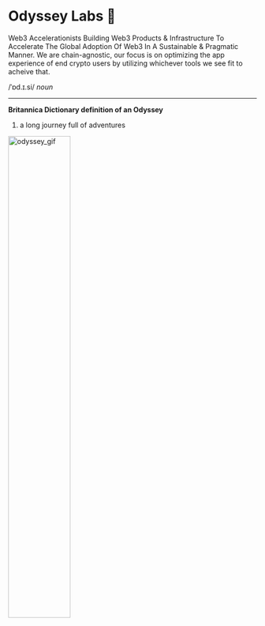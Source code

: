# Odyssey Labs 🌳 
Web3 Accelerationists Building Web3 Products & Infrastructure To Accelerate The Global Adoption Of Web3 In A Sustainable & Pragmatic Manner.
We are chain-agnostic, our focus is on optimizing the app experience of end crypto users by utilizing whichever tools we see fit to acheive that.


/ˈɒd.ɪ.si/ *noun*

---

**Britannica Dictionary definition of an Odyssey**
1. a long journey full of adventures

<img src="./6a50165c-8f7a-4ee4-b5d9-bfa64a10dd3a.gif" alt="odyssey_gif" width="50%" />
